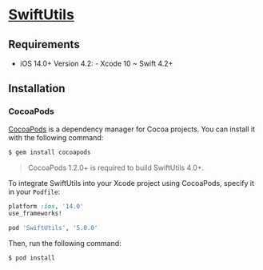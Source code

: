 [SwiftUtils](https://github.com/tsrnd/swiftutils-ios)
============

## Requirements

- iOS 14.0+
Version 4.2: - Xcode 10 ~ Swift 4.2+

## Installation

### CocoaPods

[CocoaPods](http://cocoapods.org) is a dependency manager for Cocoa projects. You can install it with the following command:

```bash
$ gem install cocoapods
```

> CocoaPods 1.2.0+ is required to build SwiftUtils 4.0+.

To integrate SwiftUtils into your Xcode project using CocoaPods, specify it in your `Podfile`:

```ruby
platform :ios, '14.0'
use_frameworks!

pod 'SwiftUtils', '5.0.0'
```

Then, run the following command:

```bash
$ pod install
```
